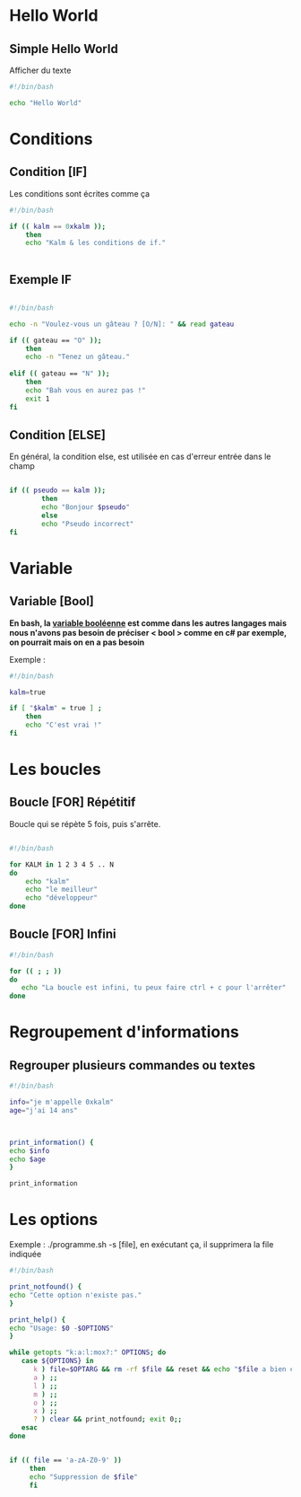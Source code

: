 <h1> Hello World </h1>
<h2> Simple Hello World </h2>
<p> Afficher du texte </p>

```BASH
#!/bin/bash

echo "Hello World"
```


<h1> Conditions </h1>

<h2> Condition [IF] </h2>
<p> Les conditions sont écrites comme ça </p>

```BASH
#!/bin/bash

if (( kalm == 0xkalm ));
    then 
    echo "Kalm & les conditions de if."
 
```

<h2> Exemple IF </h2>

```BASH

#!/bin/bash

echo -n "Voulez-vous un gâteau ? [O/N]: " && read gateau

if (( gateau == "O" ));
    then
    echo -n "Tenez un gâteau."
    
elif (( gateau == "N" ));
    then
    echo "Bah vous en aurez pas !"
    exit 1
fi
```

<h2> Condition [ELSE] </h2>
<p> En général, la condition else, est utilisée en cas d'erreur entrée dans le champ </p>

```BASH

if (( pseudo == kalm ));
        then
        echo "Bonjour $pseudo"
        else 
        echo "Pseudo incorrect"
fi 

```

<h1> Variable </h1>

<h2> Variable [Bool] </h2>

**En bash, la [variable booléenne](https://fr.wikipedia.org/wiki/Bool%C3%A9en) est comme dans les autres langages mais nous n'avons pas besoin de préciser 
< bool > comme en c# par exemple, on pourrait mais on en a pas besoin**

Exemple : 


```BASH
#!/bin/bash

kalm=true

if [ "$kalm" = true ] ; 
    then
    echo "C'est vrai !"
fi
```

<h1> Les boucles </h1>

<h2> Boucle [FOR] Répétitif </h2>
<p> Boucle qui se répète 5 fois, puis s'arrête. </p>
    
```BASH

#!/bin/bash

for KALM in 1 2 3 4 5 .. N
do
	echo "kalm"
	echo "le meilleur"
	echo "développeur"
done
```

<h2> Boucle [FOR] Infini </h2>

```BASH
#!/bin/bash

for (( ; ; ))
do
   echo "La boucle est infini, tu peux faire ctrl + c pour l'arrêter"
done
```

<h1> Regroupement d'informations </h1>
<h2> Regrouper plusieurs commandes ou textes</h2>

```BASH
#!/bin/bash

info="je m'appelle 0xkalm"
age="j'ai 14 ans"



print_information() {
echo $info
echo $age
}

print_information
```

<h1> Les options </h1>
<p> Exemple : ./programme.sh -s [file], en exécutant ça, il supprimera la file indiquée </p>

```BASH
#!/bin/bash

print_notfound() {
echo "Cette option n'existe pas."
}

print_help() {
echo "Usage: $0 -$OPTIONS"
}

while getopts "k:a:l:mox?:" OPTIONS; do 
   case ${OPTIONS} in
      k ) file=$OPTARG && rm -rf $file && reset && echo "$file a bien été supprimé" ;;
      a ) ;;
      l ) ;;
      m ) ;;
      o ) ;;
      x ) ;;
      ? ) clear && print_notfound; exit 0;;
   esac
done


if (( file == 'a-zA-Z0-9' ))
     then 
     echo "Suppression de $file"
     fi
```
